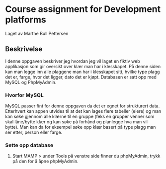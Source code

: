 # Course assignment for Development platforms 

Laget av Marthe Bull Pettersen

## Beskrivelse

I denne oppgaven beskriver jeg hvordan jeg vil laget en fiktiv web applikasjon som gir oversikt over klær man har i klesskapet. På denne siden kan man legge inn alle plaggene man har i klesskapet sitt, hvilke type plagg det er, farge, hvor det ligger, dato det er kjøpt. Databasen er satt opp med MySQL og PhpMyAdmin. 

### Hvorfor MySQL 

MySQL passer fint for denne oppgaven da det er egnet for strukturert data. Etterhvert kan appen utvides til at det kan lages flere tabeller (eiere) og man kan søke gjennom alle klærne til en gruppe (feks en grupper venner som skal låne/bytte klær og kan søke på forhånd og planlegge hva man vil bytte). Man kan da for eksempel søke opp klær basert på type plagg man ser etter, person eller farge. 

### Sette opp database 

1. Start MAMP > under Tools på venstre side finner du phpMyAdmin, trykk på den for å åpne phpMyAdmin. 



